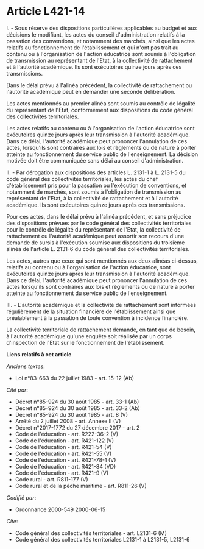 # Article L421-14

I. - Sous réserve des dispositions particulières applicables au budget et aux décisions le modifiant, les actes du conseil
d'administration relatifs à la passation des conventions, et notamment des marchés, ainsi que les actes relatifs au
fonctionnement de l'établissement et qui n'ont pas trait au contenu ou à l'organisation de l'action éducatrice sont soumis à
l'obligation de transmission au représentant de l'Etat, à la collectivité de rattachement et à l'autorité académique. Ils
sont exécutoires quinze jours après ces transmissions.

Dans le délai prévu à l'alinéa précédent, la collectivité de rattachement ou l'autorité académique peut en demander une
seconde délibération.

Les actes mentionnés au premier alinéa sont soumis au contrôle de légalité du représentant de l'Etat, conformément aux
dispositions du code général des collectivités territoriales.

Les actes relatifs au contenu ou à l'organisation de l'action éducatrice sont exécutoires quinze jours après leur
transmission à l'autorité académique. Dans ce délai, l'autorité académique peut prononcer l'annulation de ces actes,
lorsqu'ils sont contraires aux lois et règlements ou de nature à porter atteinte au fonctionnement du service public de
l'enseignement. La décision motivée doit être communiquée sans délai au conseil d'administration.

II. - Par dérogation aux dispositions des articles L. 2131-1 à L. 2131-5 du code général des collectivités territoriales, les
actes du chef d'établissement pris pour la passation ou l'exécution de conventions, et notamment de marchés, sont soumis à
l'obligation de transmission au représentant de l'Etat, à la collectivité de rattachement et à l'autorité académique. Ils
sont exécutoires quinze jours après ces transmissions.

Pour ces actes, dans le délai prévu à l'alinéa précédent, et sans préjudice des dispositions prévues par le code général des
collectivités territoriales pour le contrôle de légalité du représentant de l'Etat, la collectivité de rattachement ou
l'autorité académique peut assortir son recours d'une demande de sursis à l'exécution soumise aux dispositions du troisième
alinéa de l'article L. 2131-6 du code général des collectivités territoriales.

Les actes, autres que ceux qui sont mentionnés aux deux alinéas ci-dessus, relatifs au contenu ou à l'organisation de
l'action éducatrice, sont exécutoires quinze jours après leur transmission à l'autorité académique. Dans ce délai, l'autorité
académique peut prononcer l'annulation de ces actes lorsqu'ils sont contraires aux lois et règlements ou de nature à porter
atteinte au fonctionnement du service public de l'enseignement.

III. - L'autorité académique et la collectivité de rattachement sont informées régulièrement de la situation financière de
l'établissement ainsi que préalablement à la passation de toute convention à incidence financière.

La collectivité territoriale de rattachement demande, en tant que de besoin, à l'autorité académique qu'une enquête soit
réalisée par un corps d'inspection de l'Etat sur le fonctionnement de l'établissement.

**Liens relatifs à cet article**

_Anciens textes_:

  - Loi n°83-663 du 22 juillet 1983 - art. 15-12 (Ab)

_Cité par_:

  - Décret n°85-924 du 30 août 1985 - art. 33-1 (Ab)
  - Décret n°85-924 du 30 août 1985 - art. 33-2 (Ab)
  - Décret n°85-924 du 30 août 1985 - art. 8 (V)
  - Arrêté du 2 juillet 2008 - art. Annexe II (V)
  - Décret n°2017-1772 du 27 décembre 2017 - art. 2
  - Code de l'éducation - art. R222-36-2 (V)
  - Code de l'éducation - art. R421-122 (V)
  - Code de l'éducation - art. R421-54 (V)
  - Code de l'éducation - art. R421-55 (V)
  - Code de l'éducation - art. R421-78-1 (V)
  - Code de l'éducation - art. R421-84 (VD)
  - Code de l'éducation - art. R421-9 (V)
  - Code rural - art. R811-177 (V)
  - Code rural et de la pêche maritime - art. R811-26 (V)

_Codifié par_:

  - Ordonnance 2000-549 2000-06-15

_Cite_:

  - Code général des collectivités territoriales - art. L2131-6 (M)
  - Code général des collectivités territoriales L2131-1 à L2131-5, L2131-6
